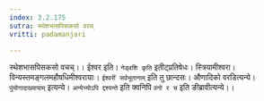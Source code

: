 ```yaml
---
index: 3.2.175
sutra: स्थेशभासपिसकसो वरच्
vritti: padamanjari

---
```

स्थेशभासपिसकसो वचच्।। ईश्वर इति। `नेड्वशि कृति` इतीट्प्रतिषेधः। स्त्रियामीश्वरा। विन्यस्तमङ्गलमहौषधिमीश्वरायाः। `ईश्वरीं सर्वभूतानाम्` इति तु छान्दसः। औणादिको वरडित्यन्ये। `पुंयोगादाख्यायाम्` इत्यन्ये। `अन्येभ्योऽपि द्दश्यन्ते` इति क्वनिपि `वनो र च` इति ङीब्रावीत्यन्ये।।